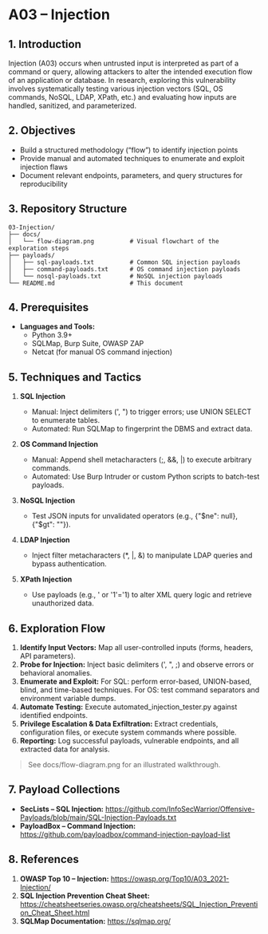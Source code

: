# A03 – Injection

## 1. Introduction  
Injection (A03) occurs when untrusted input is interpreted as part of a command or query, allowing attackers to alter the intended execution flow of an application or database. In research, exploring this vulnerability involves systematically testing various injection vectors (SQL, OS commands, NoSQL, LDAP, XPath, etc.) and evaluating how inputs are handled, sanitized, and parameterized.

## 2. Objectives  
- Build a structured methodology (“flow”) to identify injection points  
- Provide manual and automated techniques to enumerate and exploit injection flaws  
- Document relevant endpoints, parameters, and query structures for reproducibility  

## 3. Repository Structure  
```plaintext
03-Injection/
├── docs/
│   └── flow-diagram.png          # Visual flowchart of the exploration steps
├── payloads/
│   ├── sql-payloads.txt          # Common SQL injection payloads
│   ├── command-payloads.txt      # OS command injection payloads
│   └── nosql-payloads.txt        # NoSQL injection payloads
└── README.md                     # This document
```

## 4. Prerequisites
- **Languages and Tools:**
    - Python 3.9+
    - SQLMap, Burp Suite, OWASP ZAP
    - Netcat (for manual OS command injection)

## 5. Techniques and Tactics

1. **SQL Injection**
   - Manual: Inject delimiters (', ") to trigger errors; use UNION SELECT to enumerate tables.
   - Automated: Run SQLMap to fingerprint the DBMS and extract data.

2. **OS Command Injection**
   - Manual: Append shell metacharacters (;, &&, |) to execute arbitrary commands.
   - Automated: Use Burp Intruder or custom Python scripts to batch-test payloads.

3. **NoSQL Injection**
   - Test JSON inputs for unvalidated operators (e.g., {"\$ne": null}, {"\$gt": ""}).

4. **LDAP Injection**
   - Inject filter metacharacters (*, |, &) to manipulate LDAP queries and bypass authentication.

5. **XPath Injection**
   - Use payloads (e.g., ' or '1'='1) to alter XML query logic and retrieve unauthorized data.

## 6. Exploration Flow
1. **Identify Input Vectors:** Map all user-controlled inputs (forms, headers, API parameters).
2. **Probe for Injection:** Inject basic delimiters (', ", ;) and observe errors or behavioral anomalies.
3. **Enumerate and Exploit:** For SQL: perform error-based, UNION-based, blind, and time-based techniques. For OS: test command separators and environment variable dumps.
4. **Automate Testing:** Execute automated_injection_tester.py against identified endpoints.
5. **Privilege Escalation & Data Exfiltration:** Extract credentials, configuration files, or execute system commands where possible.
6. **Reporting:** Log successful payloads, vulnerable endpoints, and all extracted data for analysis.

> See docs/flow-diagram.png for an illustrated walkthrough.

## 7. Payload Collections
- **SecLists – SQL Injection:**
https://github.com/InfoSecWarrior/Offensive-Payloads/blob/main/SQL-Injection-Payloads.txt
- **PayloadBox – Command Injection:**
https://github.com/payloadbox/command-injection-payload-list

## 8. References
1. **OWASP Top 10 – Injection:** https://owasp.org/Top10/A03_2021-Injection/
2. **SQL Injection Prevention Cheat Sheet:** https://cheatsheetseries.owasp.org/cheatsheets/SQL_Injection_Prevention_Cheat_Sheet.html
3. **SQLMap Documentation:** https://sqlmap.org/